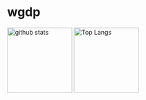 # wgdp

<p align="left">
  <img alt="github stats" height="150px" src="https://github-readme-stats.vercel.app/api?username=wgdp&theme=tokyonight&show_icons=ture&count_private=true" />
  <img alt="Top Langs" height="150px" src="https://github-readme-stats.vercel.app/api/top-langs/?username=wgdp&layout=compact&show_icons=true&theme=tokyonight" />
</p>
